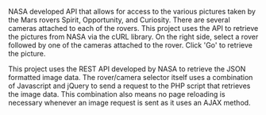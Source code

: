 NASA developed API that allows for access to the various pictures taken by the Mars rovers Spirit, Opportunity, and Curiosity. There are several cameras attached to each of the rovers. This project uses the API to retrieve the pictures from NASA via the cURL library. On the right side, select a rover followed by one of the cameras attached to the rover. Click 'Go' to retrieve the picture. 

This project uses the REST API developed by NASA to retrieve the JSON formatted image data. The rover/camera selector itself uses a combination of Javascript and jQuery to send a request to the PHP script that retrieves the image data. This combination also means no page reloading is necessary whenever an image request is sent as it uses an AJAX method.